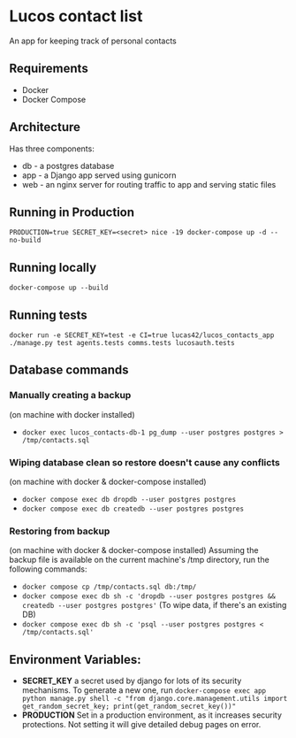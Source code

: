 # Lucos contact list

An app for keeping track of personal contacts

## Requirements
* Docker
* Docker Compose

## Architecture
Has three components:
* db - a postgres database
* app - a Django app served using gunicorn
* web - an nginx server for routing traffic to app and serving static files

## Running in Production
`PRODUCTION=true SECRET_KEY=<secret> nice -19 docker-compose up -d --no-build`

## Running locally
`docker-compose up --build`

## Running tests
`docker run -e SECRET_KEY=test -e CI=true lucas42/lucos_contacts_app ./manage.py test agents.tests comms.tests lucosauth.tests`

## Database commands
### Manually creating a backup
(on machine with docker installed)
* `docker exec lucos_contacts-db-1 pg_dump --user postgres postgres > /tmp/contacts.sql`

### Wiping database clean so restore doesn't cause any conflicts
(on machine with docker & docker-compose installed)
* `docker compose exec db dropdb --user postgres postgres`
* `docker compose exec db createdb --user postgres postgres`

### Restoring from backup
(on machine with docker & docker-compose installed)
Assuming the backup file is available on the current machine's /tmp directory, run the following commands:

* `docker compose cp /tmp/contacts.sql db:/tmp/`
* `docker compose exec db sh -c 'dropdb --user postgres postgres && createdb --user postgres postgres'` (To wipe data, if there's an existing DB)
* `docker compose exec db sh -c 'psql --user postgres postgres < /tmp/contacts.sql'`


## Environment Variables:

* **SECRET_KEY** a secret used by django for lots of its security mechanisms.  To generate a new one, run `docker-compose exec app python manage.py shell -c "from django.core.management.utils import get_random_secret_key; print(get_random_secret_key())"`
* **PRODUCTION** Set in a production environment, as it increases security protections.  Not setting it will give detailed debug pages on error.